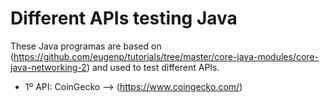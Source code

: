 # Different APIs testing Java

These Java programas are based on (https://github.com/eugenp/tutorials/tree/master/core-java-modules/core-java-networking-2) and used to test different APIs.

* 1º API: CoinGecko --> (https://www.coingecko.com/)

